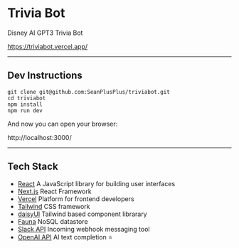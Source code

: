 # Trivia Bot

Disney AI GPT3 Trivia Bot

https://triviabot.vercel.app/

---

## Dev Instructions

```
git clone git@github.com:SeanPlusPlus/triviabot.git
cd triviabot
npm install
npm run dev
```

And now you can open your browser:

http://localhost:3000/

---

## Tech Stack

- [React](https://reactjs.org/) A JavaScript library for building user interfaces
- [Next.js](https://nextjs.org/) React Framework
- [Vercel](https://vercel.com/dashboard) Platform for frontend developers
- [Tailwind](https://tailwindcss.com/) CSS framework
- [daisyUI](https://daisyui.com/) Tailwind based component librarary
- [Fauna](https://fauna.com/) NoSQL datastore
- [Slack API](https://api.slack.com/) Incoming webhook messaging tool
- [OpenAI API](https://beta.openai.com/docs/guides/completion/prompt-design) AI text completion ⭐️
